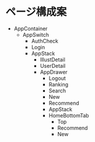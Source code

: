 # ページ構成案
- AppContainer
  - AppSwitch
    - AuthCheck
    - Login
    - AppStack
      - IllustDetail
      - UserDetail
      - AppDrawer
        - Logout
        - Ranking
        - Search
        - New
        - Recommend
        - AppStack
        - HomeBottomTab
          - Top
          - Recommend
          - New
